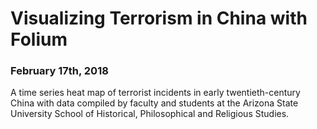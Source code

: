 # Visualizing Terrorism in China with Folium

### February 17th, 2018

A time series heat map of terrorist incidents in early twentieth-century China with data compiled by faculty and students at the Arizona State University School of Historical, Philosophical and Religious Studies. 
